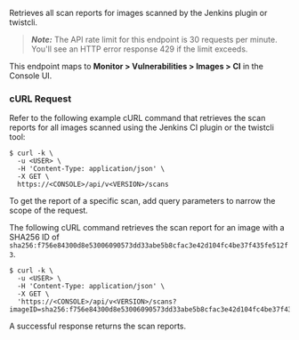 Retrieves all scan reports for images scanned by the Jenkins plugin or twistcli.

> _**Note:**_ The API rate limit for this endpoint is 30 requests per minute.
You'll see an HTTP error response 429 if the limit exceeds.

This endpoint maps to **Monitor > Vulnerabilities > Images > CI** in the Console UI.

### cURL Request

Refer to the following example cURL command that retrieves the scan reports for all images scanned using the Jenkins CI plugin or the twistcli tool:

```
$ curl -k \
  -u <USER> \
  -H 'Content-Type: application/json' \
  -X GET \
  https://<CONSOLE>/api/v<VERSION>/scans
```

To get the report of a specific scan, add query parameters to narrow the scope of the request.

The following cURL command retrieves the scan report for an image with a SHA256 ID of `sha256:f756e84300d8e53006090573dd33abe5b8cfac3e42d104fc4be37f435fe512f3`.
 
```
$ curl -k \
  -u <USER> \
  -H 'Content-Type: application/json' \
  -X GET \
  'https://<CONSOLE>/api/v<VERSION>/scans?imageID=sha256:f756e84300d8e53006090573dd33abe5b8cfac3e42d104fc4be37f435fe512f3'
```

A successful response returns the scan reports.
